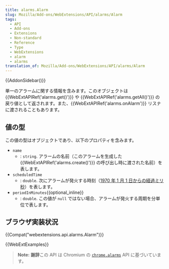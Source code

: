 ```yaml
---
title: alarms.Alarm
slug: Mozilla/Add-ons/WebExtensions/API/alarms/Alarm
tags:
  - API
  - Add-ons
  - Extensions
  - Non-standard
  - Reference
  - Type
  - WebExtensions
  - alarm
  - alarms
translation_of: Mozilla/Add-ons/WebExtensions/API/alarms/Alarm
---
```

{{AddonSidebar()}}

単一のアラームに関する情報を含みます。このオブジェクトは {{WebExtAPIRef('alarms.get()')}} や {{WebExtAPIRef('alarms.getAll()')}} の戻り値として返されます。また、{{WebExtAPIRef('alarms.onAlarm')}} リスナに渡されることもあります。

## 値の型

この値の型はオブジェクトであり、以下のプロパティを含みます。

- `name`
  - : `string`. アラームの名前（このアラームを生成した {{WebExtAPIRef('alarms.create()')}} の呼び出し時に渡された名前）を表します。
- `scheduledTime`
  - : `double`. 次にアラームが発火する時刻（[1970 年 1 月 1 日からの経過ミリ秒](https://ja.wikipedia.org/wiki/UNIX%E6%99%82%E9%96%93)）を表します。
- `periodInMinutes`{{optional_inline}}
  - : `double`. この値が `null` ではない場合、アラームが発火する周期を分単位で表します。

## ブラウザ実装状況

{{Compat("webextensions.api.alarms.Alarm")}}

{{WebExtExamples}}

> **Note:** **謝辞**この API は Chromium の [`chrome.alarms`](https://developer.chrome.com/extensions/alarms) API に基づいています。
